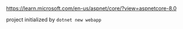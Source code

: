 https://learn.microsoft.com/en-us/aspnet/core/?view=aspnetcore-8.0

project initialized by ```dotnet new webapp```
